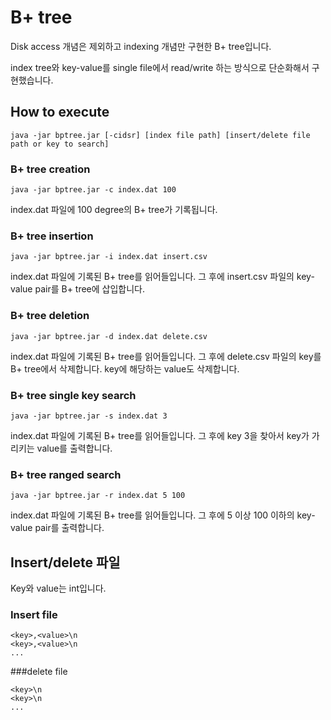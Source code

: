 # B+ tree

Disk access 개념은 제외하고 indexing 개념만 구현한 B+ tree입니다.

index tree와 key-value를 single file에서 read/write 하는 방식으로 단순화해서 구현했습니다.

## How to execute

    java -jar bptree.jar [-cidsr] [index file path] [insert/delete file path or key to search]



### B+ tree creation

    java -jar bptree.jar -c index.dat 100
  
index.dat 파일에 100 degree의 B+ tree가 기록됩니다.


### B+ tree insertion

    java -jar bptree.jar -i index.dat insert.csv

index.dat 파일에 기록된 B+ tree를 읽어들입니다. 그 후에 insert.csv 파일의 key-value pair를 B+ tree에 삽입합니다.


### B+ tree deletion

    java -jar bptree.jar -d index.dat delete.csv
    
index.dat 파일에 기록된 B+ tree를 읽어들입니다. 그 후에 delete.csv 파일의 key를 B+ tree에서 삭제합니다. key에 해당하는 value도 삭제합니다.


### B+ tree single key search

    java -jar bptree.jar -s index.dat 3
    
index.dat 파일에 기록된 B+ tree를 읽어들입니다. 그 후에 key 3을 찾아서 key가 가리키는 value를 출력합니다.


### B+ tree ranged search

    java -jar bptree.jar -r index.dat 5 100
    
index.dat 파일에 기록된 B+ tree를 읽어들입니다. 그 후에 5 이상 100 이하의 key-value pair를 출력합니다.


## Insert/delete 파일

Key와 value는 int입니다.

### Insert file

    <key>,<value>\n
    <key>,<value>\n
    ...

###delete file

    <key>\n
    <key>\n
    ...
    
